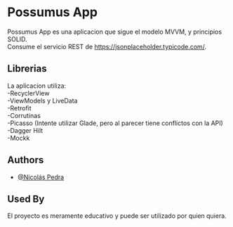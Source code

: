 # Possumus App

Possumus App es una aplicacion que sigue el modelo MVVM, y principios SOLID. \
Consume el servicio REST de https://jsonplaceholder.typicode.com/. 


## Librerias

La aplicacion utiliza: \
    -RecyclerView \
    -ViewModels y LiveData \
    -Retrofit \
    -Corrutinas \
    -Picasso (Intente utilizar Glade, pero al parecer tiene conflictos con la API) \
    -Dagger Hilt \
    -Mockk 



## Authors

- [@Nicolás Pedra](https://www.github.com/pedraNicolas)


## Used By

El proyecto es meramente educativo y puede ser utilizado por quien quiera.
